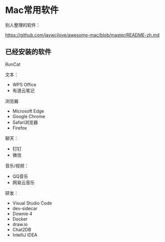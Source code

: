 # Mac常用软件

别人整理的软件：

https://github.com/jaywcjlove/awesome-mac/blob/master/README-zh.md

## 已经安装的软件

RunCat

文本：

- WPS Office
- 有道云笔记

浏览器

- Microsoft Edge
- Google Chrome
- Safari浏览器
- Firefox

聊天：

- 钉钉
- 微信

音乐/视频：

- QQ音乐
- 网易云音乐

研发：

- Visual Studio Code
- dev-sidecar
- Downie 4
- Docker
- draw.io
- Chat2DB
- IntelliJ IDEA
